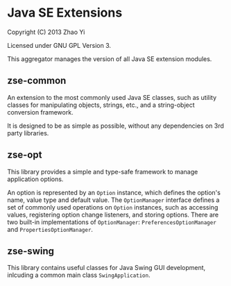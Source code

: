 Java SE Extensions
===

Copyright (C) 2013 Zhao Yi

Licensed under GNU GPL Version 3.

This aggregator manages the version of all Java SE extension modules.

zse-common
---
An extension to the most commonly used Java SE classes, such as utility classes
for manipulating objects, strings, etc., and a string-object conversion framework.

It is designed to be as simple as possible, without any dependencies on 3rd party
libraries.

zse-opt
---
This library provides a simple and type-safe framework to manage application
options.

An option is represented by an `Option` instance, which defines the option's
name, value type and default value. The `OptionManager` interface defines a set
of commonly used operations on `Option` instances, such as accessing values,
registering option change listeners, and storing options. There are two built-in
implementations of `OptionManager`: `PreferencesOptionManager` and
`PropertiesOptionManager`.

zse-swing
---
This library contains useful classes for Java Swing GUI development, inlcuding
a common main class `SwingApplication`.
